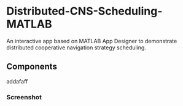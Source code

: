 # Distributed-CNS-Scheduling-MATLAB
An interactive app based on MATLAB App Designer to demonstrate distributed cooperative navigation strategy scheduling.
## Components
addafaff
### Screenshot

